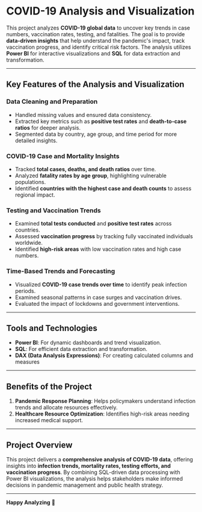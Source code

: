 # COVID-19 Analysis and Visualization  

This project analyzes **COVID-19 global data** to uncover key trends in case numbers, vaccination rates, testing, and fatalities. The goal is to provide **data-driven insights** that help understand the pandemic's impact, track vaccination progress, and identify critical risk factors. The analysis utilizes **Power BI** for interactive visualizations and **SQL** for data extraction and transformation.  

---

## Key Features of the Analysis and Visualization  

### **Data Cleaning and Preparation**  
- Handled missing values and ensured data consistency.  
- Extracted key metrics such as **positive test rates** and **death-to-case ratios** for deeper analysis.  
- Segmented data by country, age group, and time period for more detailed insights.  

### **COVID-19 Case and Mortality Insights**  
- Tracked **total cases, deaths, and death ratios** over time.  
- Analyzed **fatality rates by age group**, highlighting vulnerable populations.  
- Identified **countries with the highest case and death counts** to assess regional impact.  

### **Testing and Vaccination Trends**  
- Examined **total tests conducted** and **positive test rates** across countries.  
- Assessed **vaccination progress** by tracking fully vaccinated individuals worldwide.  
- Identified **high-risk areas** with low vaccination rates and high case numbers.  

### **Time-Based Trends and Forecasting**  
- Visualized **COVID-19 case trends over time** to identify peak infection periods.  
- Examined seasonal patterns in case surges and vaccination drives.  
- Evaluated the impact of lockdowns and government interventions.  

---

## Tools and Technologies  
- **Power BI**: For dynamic dashboards and trend visualization.  
- **SQL**: For efficient data extraction and transformation.
- **DAX (Data Analysis Expressions)**: For creating calculated columns and measures

---

## Benefits of the Project  
1. **Pandemic Response Planning**: Helps policymakers understand infection trends and allocate resources effectively.    
2. **Healthcare Resource Optimization**: Identifies high-risk areas needing increased medical support.  

---

## Project Overview  
This project delivers a **comprehensive analysis of COVID-19 data**, offering insights into **infection trends, mortality rates, testing efforts, and vaccination progress**. By combining SQL-driven data processing with Power BI visualizations, the analysis helps stakeholders make informed decisions in pandemic management and public health strategy.  

---

**Happy Analyzing** 🚀
